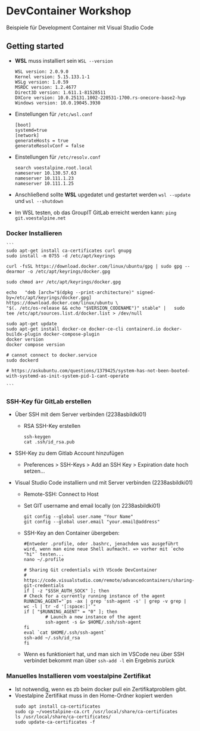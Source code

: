 # DevContainer Workshop

Beispiele für Development Container mit Visual Studio Code

## Getting started
* **WSL** muss installiert sein `WSL --version`
    ```
    WSL version: 2.0.9.0
    Kernel version: 5.15.133.1-1
    WSLg version: 1.0.59
    MSRDC version: 1.2.4677
    Direct3D version: 1.611.1-81528511
    DXCore version: 10.0.25131.1002-220531-1700.rs-onecore-base2-hyp
    Windows version: 10.0.19045.3930
    ```

* Einstellungen für `/etc/wsl.conf`
    ```
    [boot]
    systemd=true
    [network]
    generateHosts = true
    generateResolvConf = false
    ```
* Einstellungen für `/etc/resolv.conf`
    ```
    search voestalpine.root.local
    nameserver 10.130.57.63
    nameserver 10.111.1.23
    nameserver 10.111.1.25
    ```
* Anschließend sollte **WSL** upgedatet und gestartet werden `wsl --update` und `wsl --shutdown`

* Im WSL testen, ob das GroupIT GitLab erreicht werden kann: `ping git.voestalpine.net`

### Docker Installieren
    ```
    sudo apt-get install ca-certificates curl gnupg
    sudo install -m 0755 -d /etc/apt/keyrings

    curl -fsSL https://download.docker.com/linux/ubuntu/gpg | sudo gpg --dearmor -o /etc/apt/keyrings/docker.gpg

    sudo chmod a+r /etc/apt/keyrings/docker.gpg

    echo   "deb [arch="$(dpkg --print-architecture)" signed-by=/etc/apt/keyrings/docker.gpg] https://download.docker.com/linux/ubuntu \
    "$(. /etc/os-release && echo "$VERSION_CODENAME")" stable" |   sudo tee /etc/apt/sources.list.d/docker.list > /dev/null
    
    sudo apt-get update
    sudo apt-get install docker-ce docker-ce-cli containerd.io docker-buildx-plugin docker-compose-plugin
    docker version
    docker compose version

    # cannot connect to docker.service
    sudo dockerd

    # https://askubuntu.com/questions/1379425/system-has-not-been-booted-with-systemd-as-init-system-pid-1-cant-operate

    ```


### SSH-Key für GitLab erstellen
* Über SSH mit dem Server verbinden (2238asbildki01)
    * RSA SSH-Key erstellen
        ```
        ssh-keygen
        cat .ssh/id_rsa.pub
        ```
* SSH-Key zu dem Gitlab Account hinzufügen
    * Preferences > SSH-Keys > Add an SSH Key > Expiration date hoch setzen...

* Visual Studio Code installiern und mit Server verbinden (2238asbildki01)
    * Remote-SSH: Connect to Host
    * Set GIT username and email locally (on 2238asbildki01)
        ```
        git config --global user.name "Your Name"
        git config --global user.email "your.email@address"
        ```
    * SSH-Key an den Container übergeben:
        ```
        #Entweder .profile, oder .bashrc, jenachdem was ausgeführt wird, wenn man eine neue Shell aufmacht. => vorher mit ´echo "hi"´ testen...
        nano ~/.profile
        ```
        ```
        # Sharing Git credentials with VScode DevContainer
        # https://code.visualstudio.com/remote/advancedcontainers/sharing-git-credentials
        if [ -z "$SSH_AUTH_SOCK" ]; then
        # Check for a currently running instance of the agent
        RUNNING_AGENT="`ps -ax | grep 'ssh-agent -s' | grep -v grep | wc -l | tr -d '[:space:]'`"
        if [ "$RUNNING_AGENT" = "0" ]; then
                # Launch a new instance of the agent
                ssh-agent -s &> $HOME/.ssh/ssh-agent
        fi
        eval `cat $HOME/.ssh/ssh-agent`
        ssh-add ~/.ssh/id_rsa
        fi
        ```

    * Wenn es funktioniert hat, und man sich im VSCode neu über SSH verbindet bekommt man über `ssh-add -l` ein Ergebnis zurück


### Manuelles Installieren vom voestalpine Zertifikat
* Ist notwendig, wenn es zb beim docker pull ein Zertifikatproblem gibt. 
* Voestalpine Zertifikat muss in den Home-Ordner kopiert werden
    ```
    sudo apt install ca-certificates
    sudo cp ~/voestalpine-ca.crt /usr/local/share/ca-certificates
    ls /usr/local/share/ca-certificates/
    sudo update-ca-certificates -f
    ```
